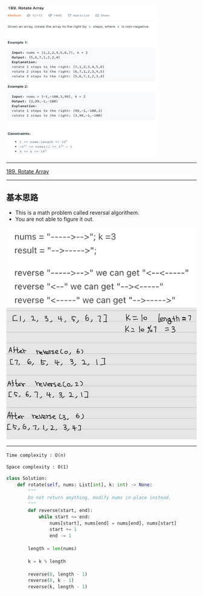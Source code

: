 <img src="2022-11-17-15-17-49.png" width="400" height="400"/>

___
[189. Rotate Array](https://leetcode.com/problems/rotate-array/)
___


## 基本思路
* This is a math problem called reversal algorithem.
* You are not able to figure it out.

![](2022-11-17-15-21-29.png)
![](2022-11-17-15-19-11.png)

___

`Time complexity : O(n)`

`Space complexity : O(1)`
```python
class Solution:
    def rotate(self, nums: List[int], k: int) -> None:
        """
        Do not return anything, modify nums in-place instead.
        """
        def reverse(start, end):
            while start <= end:
                nums[start], nums[end] = nums[end], nums[start]
                start += 1
                end -= 1
        
        length = len(nums)
        
        k = k % length
        
        reverse(0, length - 1)
        reverse(0, k - 1)
        reverse(k, length - 1)
```